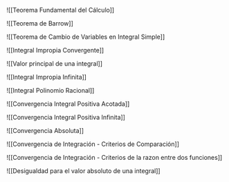 ![[Teorema Fundamental del Cálculo]]

![[Teorema de Barrow]]

![[Teorema de Cambio de Variables en Integral Simple]]

![[Integral Impropia Convergente]]

![[Valor principal de una integral]]

![[Integral Impropia Infinita]]

![[Integral Polinomio Racional]]

![[Convergencia Integral Positiva Acotada]]

![[Convergencia Integral Positiva Infinita]]

![[Convergencia Absoluta]]

![[Convergencia de Integración - Criterios de Comparación]]

![[Convergencia de Integración - Criterios de la razon entre dos funciones]]

![[Desigualdad para el valor absoluto de una integral]]
